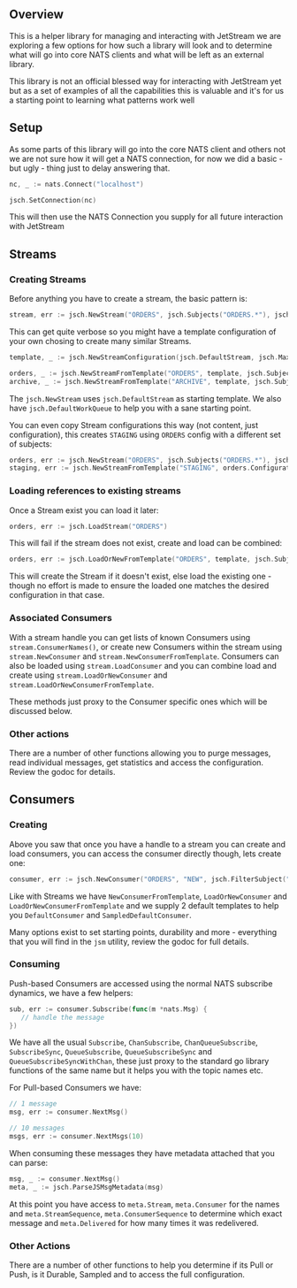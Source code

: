 ## Overview

This is a helper library for managing and interacting with JetStream we are exploring a few options for how such a library will look and to determine what will go into core NATS clients and what will be left as an external library.

This library is not an official blessed way for interacting with JetStream yet but as a set of examples of all the capabilities this is valuable and it's for us a starting point to learning what patterns work well

## Setup

As some parts of this library will go into the core NATS client and others not we are not sure how it will get a NATS connection, for now we did a basic - but ugly - thing just to delay answering that.

```go
nc, _ := nats.Connect("localhost")

jsch.SetConnection(nc)
```

This will then use the NATS Connection you supply for all future interaction with JetStream

## Streams
### Creating Streams

Before anything you have to create a stream, the basic pattern is:

```go
stream, err := jsch.NewStream("ORDERS", jsch.Subjects("ORDERS.*"), jsch.MaxAge(24*365*time.Hour), jsch.FileStorage())
```

This can get quite verbose so you might have a template configuration of your own chosing to create many similar Streams.

```go
template, _ := jsch.NewStreamConfiguration(jsch.DefaultStream, jsch.MaxAge(24 * 365 * time.Hour), jsch.FileStorage())

orders, _ := jsch.NewStreamFromTemplate("ORDERS", template, jsch.Subjects("ORDERS.*"))
archive, _ := jsch.NewStreamFromTemplate("ARCHIVE", template, jsch.Subjects("ARCHIVE"), jsch.MaxAge(5*template.MaxAge))
```

The `jsch.NewStream` uses `jsch.DefaultStream` as starting template.  We also have `jsch.DefaultWorkQueue` to help you with a sane starting point.

You can even copy Stream configurations this way (not content, just configuration), this creates `STAGING` using `ORDERS` config with a different set of subjects:

```go
orders, err := jsch.NewStream("ORDERS", jsch.Subjects("ORDERS.*"), jsch.MaxAge(24*365*time.Hour), jsch.FileStorage())
staging, err := jsch.NewStreamFromTemplate("STAGING", orders.Configuration(), jsch.Subjects("STAGINGORDERS.*"))
```

### Loading references to existing streams

Once a Stream exist you can load it later:

```go
orders, err := jsch.LoadStream("ORDERS")
```

This will fail if the stream does not exist, create and load can be combined:

```go
orders, err := jsch.LoadOrNewFromTemplate("ORDERS", template, jsch.Subjects("ORDERS.*"))
```

This will create the Stream if it doesn't exist, else load the existing one - though no effort is made to ensure the loaded one matches the desired configuration in that case.

### Associated Consumers

With a stream handle you can get lists of known Consumers using `stream.ConsumerNames()`, or create new Consumers within the stream using `stream.NewConsumer` and `stream.NewConsumerFromTemplate`. Consumers can also be loaded using `stream.LoadConsumer` and you can combine load and create using `stream.LoadOrNewConsumer` and `stream.LoadOrNewConsumerFromTemplate`.

These methods just proxy to the Consumer specific ones which will be discussed below.

### Other actions

There are a number of other functions allowing you to purge messages, read individual messages, get statistics and access the configuration. Review the godoc for details.

## Consumers

### Creating

Above you saw that once you have a handle to a stream you can create and load consumers, you can access the consumer directly though, lets create one:

```go
consumer, err := jsch.NewConsumer("ORDERS", "NEW", jsch.FilterSubject("ORDERS.received"), jsch.SampleFrequency("100"))
```

Like with Streams we have `NewConsumerFromTemplate`, `LoadOrNewConsumer` and `LoadOrNewConsumerFromTemplate` and we supply 2 default templates to help you `DefaultConsumer` and `SampledDefaultConsumer`.

Many options exist to set starting points, durability and more - everything that you will find in the `jsm` utility, review the godoc for full details.

### Consuming

Push-based Consumers are accessed using the normal NATS subscribe dynamics, we have a few helpers:

```go
sub, err := consumer.Subscribe(func(m *nats.Msg) {
   // handle the message
})
```

We have all the usual `Subscribe`, `ChanSubscribe`, `ChanQueueSubscribe`, `SubscribeSync`, `QueueSubscribe`, `QueueSubscribeSync` and `QueueSubscribeSyncWithChan`, these just proxy to the standard go library functions of the same name but it helps you with the topic names etc.

For Pull-based Consumers we have:

```go
// 1 message
msg, err := consumer.NextMsg()

// 10 messages
msgs, err := consumer.NextMsgs(10)
```

When consuming these messages they have metadata attached that you can parse:

```go
msg, _ := consumer.NextMsg()
meta, _ := jsch.ParseJSMsgMetadata(msg)
```

At this point you have access to `meta.Stream`, `meta.Consumer` for the names and `meta.StreamSequence`, `meta.ConsumerSequence` to determine which exact message and `meta.Delivered` for how many times it was redelivered.

### Other Actions

There are a number of other functions to help you determine if its Pull or Push, is it Durable, Sampled and to access the full configuration.
